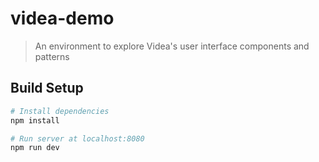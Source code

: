 # videa-demo

> An environment to explore Videa's user interface components and patterns

## Build Setup

```bash
# Install dependencies
npm install

# Run server at localhost:8080
npm run dev
```

